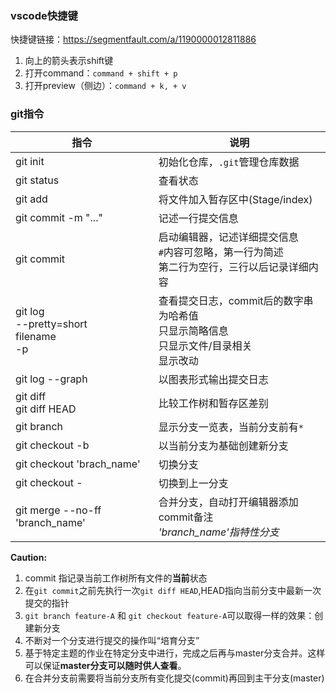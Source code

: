 ### vscode快捷键
快捷键链接：<https://segmentfault.com/a/1190000012811886>
1. 向上的箭头表示shift键
2. 打开command：`command + shift + p`
3. 打开preview（侧边）：`command + k, + v`

### git指令
|指令|说明|
|---|---|
|git init|初始化仓库，`.git`管理仓库数据|
|git status|查看状态|
|git add|将文件加入暂存区中(Stage/index)|
|git commit -m "..."|记述一行提交信息|
|git  commit|启动编辑器，记述详细提交信息<br>`#`内容可忽略，第一行为简述<br>第二行为空行，三行以后记录详细内容|
|git log<br>--pretty=short<br>filename<br>-p|查看提交日志，commit后的数字串为哈希值<br>只显示简略信息<br>只显示文件/目录相关<br>显示改动|
|git log --graph|以图表形式输出提交日志|
|git diff<br>git diff HEAD|比较工作树和暂存区差别|
|git branch|显示分支一览表，当前分支前有`*`|
|git checkout -b|以当前分支为基础创建新分支|
|git checkout 'brach_name'|切换分支|
|git checkout -|切换到上一分支|
|git merge --no-ff 'branch_name'|合并分支，自动打开编辑器添加commit备注<br>*'branch_name'指特性分支*|

**Caution:**
1. commit 指记录当前工作树所有文件的**当前**状态
2. 在`git commit`之前先执行一次`git diff HEAD`,HEAD指向当前分支中最新一次提交的指针
3. `git branch feature-A` 和 `git checkout feature-A`可以取得一样的效果：创建新分支
4. 不断对一个分支进行提交的操作叫“培育分支”
5. 基于特定主题的作业在特定分支中进行，完成之后再与master分支合并。这样可以保证**master分支可以随时供人查看**。
6. 在合并分支前需要将当前分支所有变化提交(commit)再回到主干分支(master)
